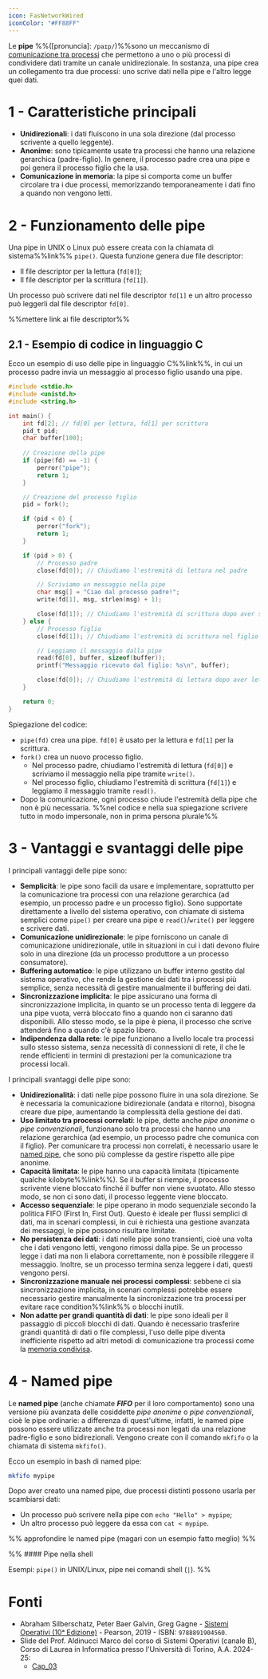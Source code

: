 ```yaml
---
icon: FasNetworkWired
iconColor: "#FF88FF"
---
```

Le **pipe** %%([pronuncia]: `/paɪp/`)%%sono un meccanismo di [comunicazione tra processi](Processi.md#7%20-%20Comunicazione%20tra%20processi%20(IPC)) che permettono a uno o più processi di condividere dati tramite un canale unidirezionale. In sostanza, una pipe crea un collegamento tra due processi: uno scrive dati nella pipe e l'altro legge quei dati.

# 1 - Caratteristiche principali

- **Unidirezionali**: i dati fluiscono in una sola direzione (dal processo scrivente a quello leggente).
- **Anonime**: sono tipicamente usate tra processi che hanno una relazione gerarchica (padre-figlio). In genere, il processo padre crea una pipe e poi genera il processo figlio che la usa.
- **Comunicazione in memoria**: la pipe si comporta come un buffer circolare tra i due processi, memorizzando temporaneamente i dati fino a quando non vengono letti.

# 2 - Funzionamento delle pipe

Una pipe in UNIX o Linux può essere creata con la chiamata di sistema%%link%% `pipe()`. Questa funzione genera due file descriptor:
- Il file descriptor per la lettura (`fd[0]`);
- Il file descriptor per la scrittura (`fd[1]`).

Un processo può scrivere dati nel file descriptor `fd[1]` e un altro processo può leggerli dal file descriptor `fd[0]`.

%%mettere link ai file descriptor%%

## 2.1 - Esempio di codice in linguaggio C

Ecco un esempio di uso delle pipe in linguaggio C%%link%%, in cui un processo padre invia un messaggio al processo figlio usando una pipe.

```c
#include <stdio.h>
#include <unistd.h>
#include <string.h>

int main() {
    int fd[2]; // fd[0] per lettura, fd[1] per scrittura
    pid_t pid;
    char buffer[100];
    
    // Creazione della pipe
    if (pipe(fd) == -1) {
        perror("pipe");
        return 1;
    }

    // Creazione del processo figlio
    pid = fork();

    if (pid < 0) {
        perror("fork");
        return 1;
    }

    if (pid > 0) {
        // Processo padre
        close(fd[0]); // Chiudiamo l'estremità di lettura nel padre

        // Scriviamo un messaggio nella pipe
        char msg[] = "Ciao dal processo padre!";
        write(fd[1], msg, strlen(msg) + 1);

        close(fd[1]); // Chiudiamo l'estremità di scrittura dopo aver scritto
    } else {
        // Processo figlio
        close(fd[1]); // Chiudiamo l'estremità di scrittura nel figlio

        // Leggiamo il messaggio dalla pipe
        read(fd[0], buffer, sizeof(buffer));
        printf("Messaggio ricevuto dal figlio: %s\n", buffer);

        close(fd[0]); // Chiudiamo l'estremità di lettura dopo aver letto
    }

    return 0;
}
```

Spiegazione del codice:
- `pipe(fd)` crea una pipe. `fd[0]` è usato per la lettura e `fd[1]` per la scrittura.
- `fork()` crea un nuovo processo figlio.
	- Nel processo padre, chiudiamo l'estremità di lettura (`fd[0]`) e scriviamo il messaggio nella pipe tramite `write()`.
	- Nel processo figlio, chiudiamo l'estremità di scrittura (`fd[1]`) e leggiamo il messaggio tramite `read()`.
- Dopo la comunicazione, ogni processo chiude l'estremità della pipe che non è più necessaria.
%%nel codice e nella sua spiegazione scrivere tutto in modo impersonale, non in prima persona plurale%%

# 3 - Vantaggi e svantaggi delle pipe

I principali vantaggi delle pipe sono:
- **Semplicità**: le pipe sono facili da usare e implementare, soprattutto per la comunicazione tra processi con una relazione gerarchica (ad esempio, un processo padre e un processo figlio). Sono supportate direttamente a livello del sistema operativo, con chiamate di sistema semplici come `pipe()` per creare una pipe e `read()`/`write()` per leggere e scrivere dati.
- **Comunicazione unidirezionale**: le pipe forniscono un canale di comunicazione unidirezionale, utile in situazioni in cui i dati devono fluire solo in una direzione (da un processo produttore a un processo consumatore).
- **Buffering automatico**: le pipe utilizzano un buffer interno gestito dal sistema operativo, che rende la gestione dei dati tra i processi più semplice, senza necessità di gestire manualmente il buffering dei dati.
- **Sincronizzazione implicita**: le pipe assicurano una forma di sincronizzazione implicita, in quanto se un processo tenta di leggere da una pipe vuota, verrà bloccato fino a quando non ci saranno dati disponibili. Allo stesso modo, se la pipe è piena, il processo che scrive attenderà fino a quando c'è spazio libero.
- **Indipendenza dalla rete**: le pipe funzionano a livello locale tra processi sullo stesso sistema, senza necessità di connessioni di rete, il che le rende efficienti in termini di prestazioni per la comunicazione tra processi locali.

I principali svantaggi delle pipe sono:
- **Unidirezionalità**: i dati nelle pipe possono fluire in una sola direzione. Se è necessaria la comunicazione bidirezionale (andata e ritorno), bisogna creare due pipe, aumentando la complessità della gestione dei dati.
- **Uso limitato tra processi correlati**: le pipe, dette anche _pipe anonime_ o _pipe convenzionali_, funzionano solo tra processi che hanno una relazione gerarchica (ad esempio, un processo padre che comunica con il figlio). Per comunicare tra processi non correlati, è necessario usare le [named pipe](#4%20-%20Named%20pipe), che sono più complesse da gestire rispetto alle pipe anonime.
- **Capacità limitata**: le pipe hanno una capacità limitata (tipicamente qualche kilobyte%%link%%). Se il buffer si riempie, il processo scrivente viene bloccato finché il buffer non viene svuotato. Allo stesso modo, se non ci sono dati, il processo leggente viene bloccato.
- **Accesso sequenziale**: le pipe operano in modo sequenziale secondo la politica FIFO (First In, First Out). Questo è ideale per flussi semplici di dati, ma in scenari complessi, in cui è richiesta una gestione avanzata dei messaggi, le pipe possono risultare limitate.
- **No persistenza dei dati**: i dati nelle pipe sono transienti, cioè una volta che i dati vengono letti, vengono rimossi dalla pipe. Se un processo legge i dati ma non li elabora correttamente, non è possibile rileggere il messaggio. Inoltre, se un processo termina senza leggere i dati, questi vengono persi.
- **Sincronizzazione manuale nei processi complessi**: sebbene ci sia sincronizzazione implicita, in scenari complessi potrebbe essere necessario gestire manualmente la sincronizzazione tra processi per evitare race condition%%link%% o blocchi inutili.
- **Non adatte per grandi quantità di dati**: le pipe sono ideali per il passaggio di piccoli blocchi di dati. Quando è necessario trasferire grandi quantità di dati o file complessi, l'uso delle pipe diventa inefficiente rispetto ad altri metodi di comunicazione tra processi come la [memoria condivisa](Memoria%20condivisa.md).

# 4 - Named pipe

Le **named pipe** (anche chiamate _**FIFO**_ per il loro comportamento) sono una versione più avanzata delle cosiddette _pipe anonime_ o _pipe convenzionali_, cioè le pipe ordinarie: a differenza di quest'ultime, infatti, le named pipe possono essere utilizzate anche tra processi non legati da una relazione padre-figlio e sono bidirezionali. Vengono create con il comando `mkfifo` o la chiamata di sistema `mkfifo()`.

Ecco un esempio in bash di named pipe:

```bash
mkfifo mypipe
```

Dopo aver creato una named pipe, due processi distinti possono usarla per scambiarsi dati:
- Un processo può scrivere nella pipe con `echo "Hello" > mypipe`;
- Un altro processo può leggere da essa con `cat < mypipe`.

%% approfondire le named pipe (magari con un esempio fatto meglio) %%

%%
\#### Pipe nella shell

Esempi: `pipe()` in UNIX/Linux, pipe nei comandi shell (`|`).
%%

# Fonti

- Abraham Silberschatz, Peter Baer Galvin, Greg Gagne - [Sistemi Operativi (10ᵃ Edizione)](https://he.pearson.it/catalogo/1099) - Pearson, 2019 - ISBN: `9788891904560`.
- Slide del Prof. Aldinucci Marco del corso di Sistemi Operativi (canale B), Corso di Laurea in Informatica presso l'Università di Torino, A.A. 2024-25:
	- [Cap_03](https://informatica.i-learn.unito.it/mod/resource/view.php?id=253884)
